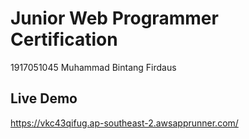 # Junior Web Programmer Certification
1917051045 Muhammad Bintang Firdaus
## Live Demo
https://vkc43qifug.ap-southeast-2.awsapprunner.com/
